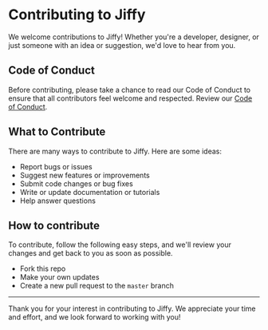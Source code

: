 # Contributing to Jiffy

We welcome contributions to Jiffy! Whether you're a developer, designer, or just someone with an idea or suggestion, we'd love to hear from you.

## Code of Conduct

Before contributing, please take a chance to read our Code of Conduct to ensure that all contributors feel welcome and respected. Review our [Code of Conduct](./CODE_OF_CONDUCT.md).

## What to Contribute

There are many ways to contribute to Jiffy. Here are some ideas:

- Report bugs or issues
- Suggest new features or improvements
- Submit code changes or bug fixes
- Write or update documentation or tutorials
- Help answer questions

## How to contribute

To contribute, follow the following easy steps, and we'll review your changes and get back to you as soon as possible.

- Fork this repo
- Make your own updates
- Create a new pull request to the `master` branch

---

Thank you for your interest in contributing to Jiffy. We appreciate your time and effort, and we look forward to working with you!
